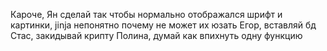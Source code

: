 Кароче, 
Ян сделай так чтобы нормально отображался шрифт и картинки, jinja непонятно почему не может их юзать
Егор, вставляй бд
Стас, закидывай крипту
Полина, думай как впихнуть одну функцию
